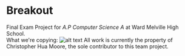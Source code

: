 # Breakout
Final Exam Project for *A.P Computer Science A* at Ward Melville High School.  
What we're copying:
![alt text](https://i.ytimg.com/vi/AMUv8KvVt08/maxresdefault.jpg)
All work is currently the property of Christopher Hua Moore, the sole contributor to this team project.
